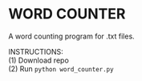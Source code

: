 # WORD COUNTER

A word counting program for .txt files.

INSTRUCTIONS:<br/>
(1) Download repo<br/>
(2) Run `python word_counter.py`
